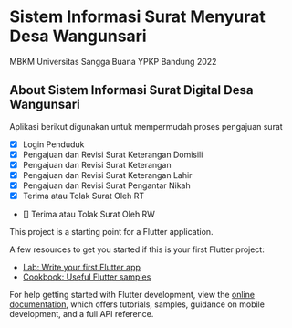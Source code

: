 # Sistem Informasi Surat Menyurat Desa Wangunsari

MBKM Universitas Sangga Buana YPKP Bandung 2022

## About Sistem Informasi Surat Digital Desa Wangunsari

Aplikasi berikut digunakan untuk mempermudah proses pengajuan surat

- [x] Login Penduduk
- [x] Pengajuan dan Revisi Surat Keterangan Domisili
- [x] Pengajuan dan Revisi Surat Keterangan
- [x] Pengajuan dan Revisi Surat Keterangan Lahir
- [x] Pengajuan dan Revisi Surat Pengantar Nikah
- [x] Terima atau Tolak Surat Oleh RT
- [] Terima atau Tolak Surat Oleh RW

This project is a starting point for a Flutter application.

A few resources to get you started if this is your first Flutter project:

- [Lab: Write your first Flutter app](https://docs.flutter.dev/get-started/codelab)
- [Cookbook: Useful Flutter samples](https://docs.flutter.dev/cookbook)

For help getting started with Flutter development, view the
[online documentation](https://docs.flutter.dev/), which offers tutorials,
samples, guidance on mobile development, and a full API reference.
